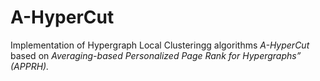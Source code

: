 # A-HyperCut
Implementation of Hypergraph Local Clusteringg algorithms *A-HyperCut* based on *Averaging-based Personalized Page Rank for
Hypergraphs” (APPRH).*
